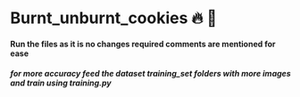 # Burnt_unburnt_cookies :fire: :cookie: 

#### Run the files as it is no changes required comments are mentioned for ease

##### for more accuracy feed the dataset training_set folders with more images and train using training.py 
